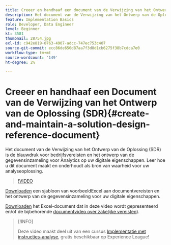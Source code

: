 ```yaml
---
title: Creeer en handhaaf een document van de Verwijzing van het Ontwerp van de Oplossing (SDR)
description: Het document van de Verwijzing van het Ontwerp van de Oplossing (SDR) is de blauwdruk voor bedrijfsvereisten en het ontwerp van de gegevensinzameling voor Analytics op uw digitale eigenschappen. Leer hoe u dit document maakt en onderhoudt als bron van waarheid voor uw analyseoplossing.
feature: Implementation Basics
role: Developer, Data Engineer
level: Beginner
kt: 3581
thumbnail: 28754.jpg
exl-id: c942e819-0763-4907-adcc-747ec753c407
source-git-commit: ecc86de650d87aa7f3d8d1cb6275f38b7cdca7e0
workflow-type: tm+mt
source-wordcount: '149'
ht-degree: 2%

---
```


# Creeer en handhaaf een Document van de Verwijzing van het Ontwerp van de Oplossing (SDR){#create-and-maintain-a-solution-design-reference-document}

Het document van de Verwijzing van het Ontwerp van de Oplossing (SDR) is de blauwdruk voor bedrijfsvereisten en het ontwerp van de gegevensinzameling voor Analytics op uw digitale eigenschappen. Leer hoe u dit document maakt en onderhoudt als bron van waarheid voor uw analyseoplossing.

>[!VIDEO](https://video.tv.adobe.com/v/28754/?quality=12&learn=on)

[Downloaden](assets/aa-implementation-playbook.xlsx) een sjabloon van voorbeeldExcel aan documentvereisten en het ontwerp van de gegevensinzameling voor uw digitale eigenschappen.

[Downloaden](assets/geometrixx-clothiers-brd-sdr.xlsx) het Excel-document dat in deze video wordt gepresenteerd en/of de bijbehorende [documentvideo over zakelijke vereisten](creating-a-business-requirements-document.md)).

>[!INFO]
>
> Deze video maakt deel uit van een cursus [Implementatie met instructies-analyse](https://experienceleague.adobe.com/?recommended=Analytics-D-1-2019.1), gratis beschikbaar op Experience League!
